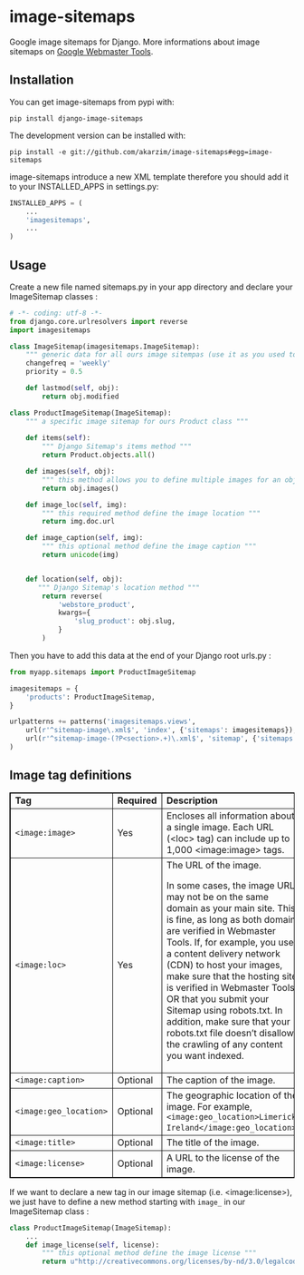 # image-sitemaps

Google image sitemaps for Django. More informations about image sitemaps on [Google Webmaster Tools](http://support.google.com/webmasters/bin/answer.py?hl=en&answer=178636&topic=20986&ctx=topic).

## Installation

You can get image-sitemaps from pypi with:

```shell
pip install django-image-sitemaps
```

The development version can be installed with:

```shell
pip install -e git://github.com/akarzim/image-sitemaps#egg=image-sitemaps
```

image-sitemaps introduce a new XML template therefore you should add it to your INSTALLED_APPS in settings.py:

```python
INSTALLED_APPS = (
    ...
    'imagesitemaps',
    ...
)
```

## Usage

Create a new file named sitemaps.py in your app directory and declare your ImageSitemap classes :
```python
# -*- coding: utf-8 -*-
from django.core.urlresolvers import reverse
import imagesitemaps

class ImageSitemap(imagesitemaps.ImageSitemap):
    """ generic data for all ours image sitempas (use it as you used to with Django Sitemap) """  
    changefreq = 'weekly'
    priority = 0.5

    def lastmod(self, obj):
        return obj.modified

class ProductImageSitemap(ImageSitemap):
    """ a specific image sitemap for ours Product class """
    
    def items(self):
        """ Django Sitemap's items method """
        return Product.objects.all()

    def images(self, obj):
        """ this method allows you to define multiple images for an object """
        return obj.images()

    def image_loc(self, img):
        """ this required method define the image location """
        return img.doc.url

    def image_caption(self, img):
        """ this optional method define the image caption """
        return unicode(img)


    def location(self, obj):
       """ Django Sitemap's location method """
        return reverse(
            'webstore_product',
            kwargs={
                'slug_product': obj.slug,
            }
        )
```

Then you have to add this data at the end of your Django root urls.py :

```python 
from myapp.sitemaps import ProductImageSitemap

imagesitemaps = {
    'products': ProductImageSitemap,
}

urlpatterns += patterns('imagesitemaps.views',
    url(r'^sitemap-image\.xml$', 'index', {'sitemaps': imagesitemaps}),
    url(r'^sitemap-image-(?P<section>.+)\.xml$', 'sitemap', {'sitemaps': imagesitemaps}),
)
```

## Image tag definitions

<table border="1" bordercolor="#000000" cellpadding="3" cellspacing="0" width="80%">
<tbody>
  <tr>
      <td><strong>Tag</strong></td>
    <td><strong>Required</strong></td>
    <td><strong>Description</strong></td>
  </tr>
  <tr>
    <td><code>&lt;image:image&gt;</code></td>
    <td>Yes</td>
    <td>Encloses all information about a single image. Each URL (&lt;loc&gt; tag) can include up to 1,000 &lt;image:image&gt; tags.</td>
  </tr>
  <tr>
    <td><code>&lt;image:loc&gt;</code></td>
    <td>Yes</td>
    <td>The URL of the image.<p>In some cases, the image URL may not be on the same domain as your main site. This is fine, as long as both domains are verified in Webmaster Tools. If, for example, you use a content delivery network (CDN) to host your images, make sure that the hosting site is verified in Webmaster Tools OR that you submit your Sitemap using robots.txt. In addition, make sure that your robots.txt file doesn’t disallow the crawling of any content you want indexed.</p></td>
  </tr>
  <tr>
    <td><code>&lt;image:caption&gt;</code></td>
    <td>Optional</td>
    <td>The caption of the image.</td>
  </tr>
  <tr>
    <td><code>&lt;image:geo_location&gt;</code></td>
    <td>Optional</td>
    <td>The geographic location of the image. For example, <code>&lt;image:geo_location&gt;Limerick, Ireland&lt;/image:geo_location&gt;</code>.</td>
  </tr>
  <tr>
    <td><code>&lt;image:title&gt;</code></td>
    <td>Optional</td>
    <td>The title of the image.</td>
  </tr>
  <tr>
    <td><code>&lt;image:license&gt;</code></td>
    <td>Optional</td>
    <td>A URL to the license of the image.</td>
  </tr>
</tbody>
</table>


If we want to declare a new tag in our image sitemap (i.e. &lt;image:license&gt;), 
we just have to define a new method starting with `image_` in our ImageSitemap class :

```python
class ProductImageSitemap(ImageSitemap):
    ...
    def image_license(self, license):
        """ this optional method define the image license """
        return u"http://creativecommons.org/licenses/by-nd/3.0/legalcode"
```